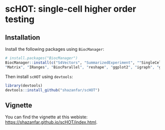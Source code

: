 # scHOT: single-cell higher order testing



## Installation


Install the following packages using `BiocManager`:

```r
# install.packages("BiocManager")
BiocManager::install(c("S4Vectors", "SummarizedExperiment", ""SingleCellExperiment", 
"Matrix", "IRanges", "BiocParallel", "reshape", "ggplot2", "igraph", "grDevices", "ggforce"))
```

    
    
Then install `scHOT` using `devtools`:

```r
library(devtools)
devtools::install_github("shazanfar/scHOT")
```


## Vignette

You can find the vignette at this webiste: https://shazanfar.github.io/scHOT/index.html.





